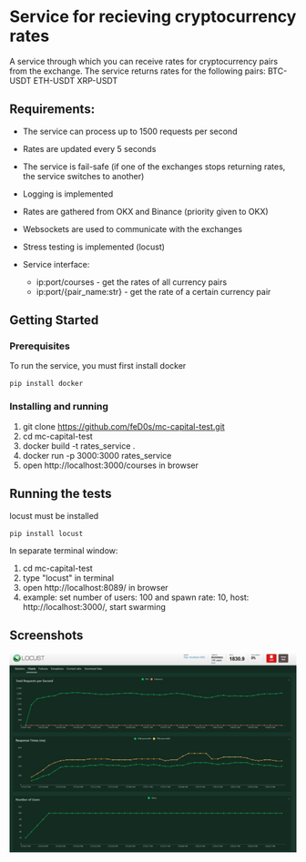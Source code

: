 # Service for recieving cryptocurrency rates

A service through which you can receive rates for cryptocurrency pairs from the exchange. The service returns rates for the following pairs: BTC-USDT ETH-USDT XRP-USDT

## Requirements:

 - The service can process up to 1500 requests per second
 - Rates are updated every 5 seconds
 - The service is fail-safe (if one of the exchanges stops returning rates, the service switches to another)
 - Logging is implemented
 - Rates are gathered from OKX and Binance (priority given to OKX)
 - Websockets are used to communicate with the exchanges
 - Stress testing is implemented (locust)

 - Service interface:
     -  ip:port/courses - get the rates of all currency pairs
     -  ip:port/{pair_name:str} - get the rate of a certain currency pair


## Getting Started

### Prerequisites

To run the service, you must first install docker
```
pip install docker
```

### Installing and running

1. git clone https://github.com/feD0s/mc-capital-test.git
2. cd mc-capital-test
3. docker build -t rates_service .
4. docker run -p 3000:3000 rates_service
5. open http://localhost:3000/courses in browser

## Running the tests

locust must be installed
```
pip install locust
```

In separate terminal window:
1. cd mc-capital-test
2. type "locust" in terminal
3. open http://localhost:8089/ in browser
4. example: set number of users: 100 and spawn rate: 10, host: http://localhost:3000/, start swarming

## Screenshots
![Alt text](stress_testing.jpg?raw=true "Stress testing")